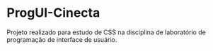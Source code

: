 # ProgUI-Cinecta
Projeto realizado para estudo de CSS na disciplina de laboratório de programação de interface de usuário.
